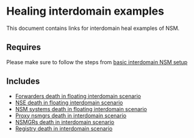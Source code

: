 # Healing interdomain examples

This document contains links for interdomain heal examples of NSM.

## Requires

Please make sure to follow the steps from [basic interdomain NSM setup](../../three_cluster_configuration/basic)

## Includes

- [Forwarders death in floating interdomain scenario](../../usecases/heal_floating-forwarder-death)
- [NSE death in floating interdomain scenario](../../usecases/heal_floating-nse-death)
- [NSM systems death in floating interdomain scenario](../../usecases/heal_floating-nsm-system-death)
- [Proxy nsmgrs death in interdomain scenario](../../usecases/heal_interdomain-proxy-nsmgr-death)
- [NSMGRs death in interdomain scenario](../../usecases/heal_interdomain-nsmgr-death)
- [Registry death in interdomain scenario](../../usecases/heal_interdomain-registry-death)
